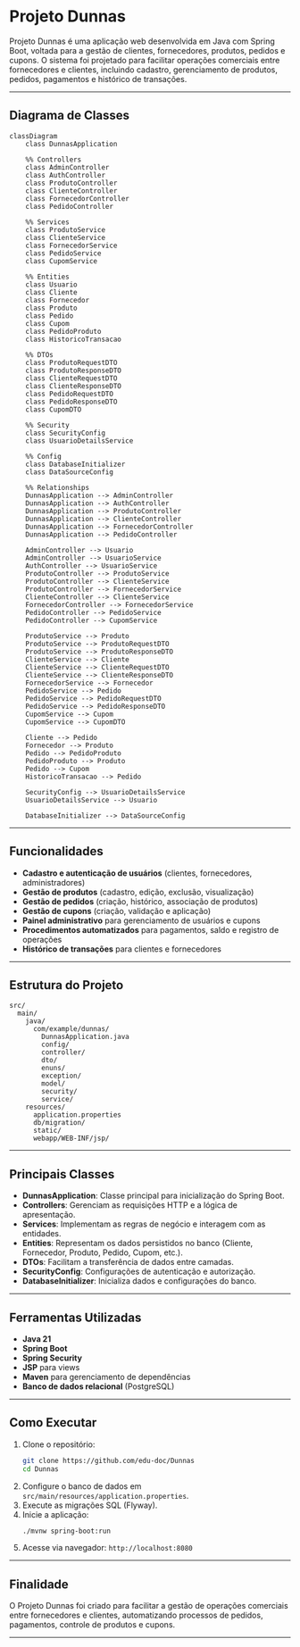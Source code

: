 # Projeto Dunnas

Projeto Dunnas é uma aplicação web desenvolvida em Java com Spring Boot, voltada para a gestão de clientes, fornecedores, produtos, pedidos e cupons. O sistema foi projetado para facilitar operações comerciais entre fornecedores e clientes, incluindo cadastro, gerenciamento de produtos, pedidos, pagamentos e histórico de transações.

---

## Diagrama de Classes

```mermaid
classDiagram
    class DunnasApplication

    %% Controllers
    class AdminController
    class AuthController
    class ProdutoController
    class ClienteController
    class FornecedorController
    class PedidoController

    %% Services
    class ProdutoService
    class ClienteService
    class FornecedorService
    class PedidoService
    class CupomService

    %% Entities
    class Usuario
    class Cliente
    class Fornecedor
    class Produto
    class Pedido
    class Cupom
    class PedidoProduto
    class HistoricoTransacao

    %% DTOs
    class ProdutoRequestDTO
    class ProdutoResponseDTO
    class ClienteRequestDTO
    class ClienteResponseDTO
    class PedidoRequestDTO
    class PedidoResponseDTO
    class CupomDTO

    %% Security
    class SecurityConfig
    class UsuarioDetailsService

    %% Config
    class DatabaseInitializer
    class DataSourceConfig

    %% Relationships
    DunnasApplication --> AdminController
    DunnasApplication --> AuthController
    DunnasApplication --> ProdutoController
    DunnasApplication --> ClienteController
    DunnasApplication --> FornecedorController
    DunnasApplication --> PedidoController

    AdminController --> Usuario
    AdminController --> UsuarioService
    AuthController --> UsuarioService
    ProdutoController --> ProdutoService
    ProdutoController --> ClienteService
    ProdutoController --> FornecedorService
    ClienteController --> ClienteService
    FornecedorController --> FornecedorService
    PedidoController --> PedidoService
    PedidoController --> CupomService

    ProdutoService --> Produto
    ProdutoService --> ProdutoRequestDTO
    ProdutoService --> ProdutoResponseDTO
    ClienteService --> Cliente
    ClienteService --> ClienteRequestDTO
    ClienteService --> ClienteResponseDTO
    FornecedorService --> Fornecedor
    PedidoService --> Pedido
    PedidoService --> PedidoRequestDTO
    PedidoService --> PedidoResponseDTO
    CupomService --> Cupom
    CupomService --> CupomDTO

    Cliente --> Pedido
    Fornecedor --> Produto
    Pedido --> PedidoProduto
    PedidoProduto --> Produto
    Pedido --> Cupom
    HistoricoTransacao --> Pedido

    SecurityConfig --> UsuarioDetailsService
    UsuarioDetailsService --> Usuario

    DatabaseInitializer --> DataSourceConfig
```

---

## Funcionalidades

- **Cadastro e autenticação de usuários** (clientes, fornecedores, administradores)
- **Gestão de produtos** (cadastro, edição, exclusão, visualização)
- **Gestão de pedidos** (criação, histórico, associação de produtos)
- **Gestão de cupons** (criação, validação e aplicação)
- **Painel administrativo** para gerenciamento de usuários e cupons
- **Procedimentos automatizados** para pagamentos, saldo e registro de operações
- **Histórico de transações** para clientes e fornecedores

---

## Estrutura do Projeto

```
src/
  main/
    java/
      com/example/dunnas/
        DunnasApplication.java
        config/
        controller/
        dto/
        enuns/
        exception/
        model/
        security/
        service/
    resources/
      application.properties
      db/migration/
      static/
      webapp/WEB-INF/jsp/
```

---

## Principais Classes

- **DunnasApplication**: Classe principal para inicialização do Spring Boot.
- **Controllers**: Gerenciam as requisições HTTP e a lógica de apresentação.
- **Services**: Implementam as regras de negócio e interagem com as entidades.
- **Entities**: Representam os dados persistidos no banco (Cliente, Fornecedor, Produto, Pedido, Cupom, etc.).
- **DTOs**: Facilitam a transferência de dados entre camadas.
- **SecurityConfig**: Configurações de autenticação e autorização.
- **DatabaseInitializer**: Inicializa dados e configurações do banco.

---

## Ferramentas Utilizadas

- **Java 21**
- **Spring Boot**
- **Spring Security**
- **JSP** para views
- **Maven** para gerenciamento de dependências
- **Banco de dados relacional** (PostgreSQL)

---

## Como Executar

1. Clone o repositório:
   ```bash
   git clone https://github.com/edu-doc/Dunnas
   cd Dunnas
   ```
2. Configure o banco de dados em `src/main/resources/application.properties`.
3. Execute as migrações SQL (Flyway).
4. Inicie a aplicação:
   ```bash
   ./mvnw spring-boot:run
   ```
5. Acesse via navegador: `http://localhost:8080`

---

## Finalidade

O Projeto Dunnas foi criado para facilitar a gestão de operações comerciais entre fornecedores e clientes, automatizando processos de pedidos, pagamentos, controle de produtos e cupons.

---
